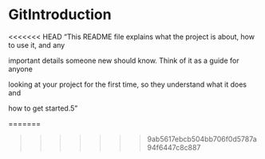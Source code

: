 # GitIntroduction

<<<<<<< HEAD
“This README file explains what the project is about, how to use it, and any

important details someone new should know. Think of it as a guide for anyone

looking at your project for the first time, so they understand what it does and

how to get started.5”



=======
>>>>>>> 9ab5617ebcb504bb706f0d5787a94f6447c8c887
